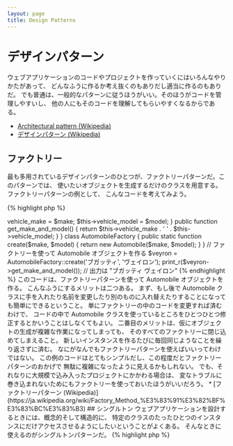 ```yaml
---
layout: page
title: Design Patterns
---
```


# デザインパターン

ウェブアプリケーションのコードやプロジェクトを作っていくにはいろんなやりかたがあって、
どんなふうに作るか考え抜くのもありだし適当に作るのもありだ。
でも普通は、一般的なパターンに従うほうがいい。そのほうがコードを管理しやすいし、
他の人にもそのコードを理解してもらいやすくなるからである。

* [Architectural pattern (Wikipedia)](https://en.wikipedia.org/wiki/Architectural_pattern)
* [デザインパターン (Wikipedia)](https://ja.wikipedia.org/wiki/%E3%83%87%E3%82%B6%E3%82%A4%E3%83%B3%E3%83%91%E3%82%BF%E3%83%BC%E3%83%B3_(%E3%82%BD%E3%83%95%E3%83%88%E3%82%A6%E3%82%A7%E3%82%A2))

## ファクトリー

最も多用されているデザインパターンのひとつが、ファクトリーパターンだ。このパターンでは、
使いたいオブジェクトを生成するだけのクラスを用意する。ファクトリーパターンの例として、
こんなコードを考えてみよう。

{% highlight php %}
<?php
class Automobile
{
    private $vehicle_make;
    private $vehicle_model;

    public function __construct($make, $model)
    {
        $this->vehicle_make = $make;
        $this->vehicle_model = $model;
    }

    public function get_make_and_model()
    {
        return $this->vehicle_make . ' ' . $this->vehicle_model;
    }
}

class AutomobileFactory
{
    public static function create($make, $model)
    {
        return new Automobile($make, $model);
    }
}

// ファクトリーを使って Automobile オブジェクトを作る
$veyron = AutomobileFactory::create('ブガッティ', 'ヴェイロン');

print_r($veyron->get_make_and_model()); // 出力は "ブガッティ ヴェイロン"
{% endhighlight %}

このコードは、ファクトリーパターンを使って Automobile オブジェクトを作る。
こんなふうにするメリットは二つある。
まず、もし後で Automobile クラスに手を入れたり名前を変更したり別のものに入れ替えたりすることになっても簡単にできるということ。
単にファクトリーの中のコードを変更すれば済むわけで、
コードの中で Automobile クラスを使っているところをひとつひとつ修正するとかいうことはしなくてもよい。
二番目のメリットは、仮にオブジェクトの生成が複雑な作業になってしまっても、
そのすべてのファクトリーに閉じ込めてしまえること。
新しいインスタンスを作るたびに毎回同じようなことを繰り返さずに済む。

なにがなんでもファクトリーパターンを使えばいいってわけではない。
この例のコードはとてもシンプルだし、この程度だとファクトリーパターンのおかげで
無駄に複雑になったように見えるかもしれない。
でも、それなりに大規模で込み入ったプロジェクトにかかわる場合は、
変なトラブルに巻き込まれないためにもファクトリーを使っておいたほうがいいだろう。

* [ファクトリーパターン (Wikipedia)](https://ja.wikipedia.org/wiki/Factory_Method_%E3%83%91%E3%82%BF%E3%83%BC%E3%83%B3)

## シングルトン

ウェブアプリケーションを設計するときには、概念的そして構造的に、
特定のクラスのたったひとつのインスタンスにだけアクセスさせるようにしたいということがよくある。
そんなときに使えるのがシングルトンパターンだ。

{% highlight php %}
<?php
class Singleton
{
    /**
     * Returns the *Singleton* instance of this class.
     *
     * @staticvar Singleton $instance The *Singleton* instances of this class.
     *
     * @return Singleton The *Singleton* instance.
     */
    public static function getInstance()
    {
        static $instance = null;
        if (null === $instance) {
            $instance = new static;
        }

        return $instance;
    }

    /**
     * Protected constructor to prevent creating a new instance of the
     * *Singleton* via the `new` operator from outside of this class.
     */
    protected function __construct()
    {
    }

    /**
     * Private clone method to prevent cloning of the instance of the
     * *Singleton* instance.
     *
     * @return void
     */
    private function __clone()
    {
    }

    /**
     * Private unserialize method to prevent unserializing of the *Singleton*
     * instance.
     *
     * @return void
     */
    private function __wakeup()
    {
    }
}

class SingletonChild extends Singleton
{
}

$obj = Singleton::getInstance();
\var_dump($obj === Singleton::getInstance());             // bool(true)

$anotherObj = SingletonChild::getInstance();
\var_dump($anotherObj === Singleton::getInstance());      // bool(false)

\var_dump($anotherObj === SingletonChild::getInstance()); // bool(true)
{% endhighlight %}

このコードは、[*静的* な変数](http://php.net/language.variables.scope#language.variables.scope.static)
と`getInstance()`メソッドを使ってシングルトンパターンを実装している。
これらのことに注目しよう。

* コンストラクタ [`__construct`](http://php.net/language.oop5.decon#object.construct) が protected 宣言されている。これで、このクラスの外部からは `new` 演算子で新しいインスタンスを作れなくなる。
* マジックメソッド [`__clone`](http://php.net/language.oop5.cloning#object.clone) が private 宣言されている。これで、[`clone`](http://php.net/language.oop5.cloning) 演算子でインスタンスをクローンしようとしてもできなくなる。
* マジックメソッド [`__wakeup`](http://php.net/language.oop5.magic#object.wakeup) が private 宣言されている。これで、グローバル関数 [`\unserialize()`](http://php.net/function.unserialize) でのインスタンスのアンシリアライズができなくなる。
* 新しいインスタンスを作るには、静的な作成用メソッド `getInstance()` による [遅延静的束縛](http://php.net/language.oop5.late-static-bindings) を使う。このメソッドの中ではキーワード `static` が使われていて、サンプルのように `Singleton` のサブクラスを作れるようになる。

シングルトンパターンが有用なのは、たとえばウェブアプリケーションのリクエスト全体で、
たったひとつのインスタンスだけしかないことを保証しないといけない場合だ。
Configurationクラスみたいなグローバルオブジェクトを使っていたり、
イベントキューみたいな共有リソースを使っていたりする場合に活用できる。

ただ、シングルトンを使うときには注意が必要だ。その性質上、シングルトンパターンを使うと
アプリケーションにグローバルな状態を導入することになってしまい、テストがしにくくなる。
シングルトンを使いたいという場面では、たいていの場合は依存性の注入が代わりに使える
(し、むしろそっちを使うべきだ)。依存性の注入を使えば、不要な結合を
アプリケーションの設計から取り除ける。というのも、共有リソースやグローバルリソースを使う
オブジェクトが具象クラスについて知らなくてもよくなるからだ。

* [シングルトンパターン (Wikipedia)](https://en.wikipedia.org/wiki/Singleton_pattern)

## フロントコントローラ

フロントコントローラパターンは、ウェブアプリケーションのエントリポイントをひとつだけ (例: index.php) にして
そこですべてのリクエストを処理するというパターンだ。このエントリポイントが、
依存情報を読み込んだりリクエストを処理したりレスポンスをブラウザに返したりといった責務を負う。
フロントコントローラを利用すると、コードのモジュール化が進めやすくなる。
また、すべてのリクエストに対して実行したいコード
(入力のチェックなど) をフックとして組み込みやすくなる。

* [フロントコントローラパターン (Wikipedia)](https://en.wikipedia.org/wiki/Front_Controller_pattern)

## Model-View-Controller

モデル=ビュー=コントローラ (MVC) パターン、そしてその関連パターンである HMVC や MVVM
を使うと、コードを論理的に分解してそれぞれ特定の役割を担わせることができる。
モデルはデータアクセス層を扱い、データを取得してそれをアプリケーションで使いやすい形式で返す。
コントローラはリクエストを扱い、モデルから受け取ったデータを処理してビューを読み込み、
それをレスポンスとして返す。
ビューはテンプレート (マークアップや xml など) を扱い、これをレスポンスとしてウェブブラウザに返す。

MVC は最も一般的なアーキテクチャパターンで、主要な [PHP フレームワーク](https://github.com/codeguy/php-the-right-way/wiki/Frameworks)
でも採用されている。

MVC やその関連パターンについてさらに知りたければ、これらを参考にしよう。

* [MVC](https://ja.wikipedia.org/wiki/Model_View_Controller)
* [HMVC](https://en.wikipedia.org/wiki/Hierarchical_model%E2%80%93view%E2%80%93controller)
* [MVVM](https://ja.wikipedia.org/wiki/Model_View_ViewModel)
